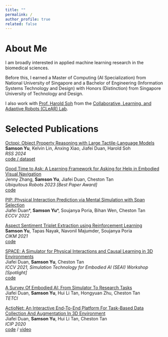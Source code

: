 ```yaml
---
title: ""
permalink: /
author_profile: true
related: false
---
```


# About Me
I am broadly interested in applied machine learning research in the biomedical sciences.

Before this, I earned a Master of Computing (AI Specialization) from National University of Singapore and a Bachelor of Engineering (Information Systems Technology and Design) with Honors (Distinction) from Singapore University of Technology and Design.

I also work with [Prof. Harold Soh](https://haroldsoh.com/) from the [Collaborative, Learning, and Adaptive Robots (CLeAR) Lab](https://clear-nus.github.io/).


# Selected Publications
[Octopi: Object Property Reasoning with Large Tactile-Language Models](https://arxiv.org/abs/2405.02794)<br />
**Samson Yu**, Kelvin Lin, Anxing Xiao, Jiafei Duan, Harold Soh<br />
*RSS 2024*<br />
[code / dataset](https://github.com/clear-nus/octopi)<br />

[Good Time to Ask: A Learning Framework for Asking for Help in Embodied Visual Navigation](https://arxiv.org/abs/2206.10606)<br />
Jenny Zhang, **Samson Yu**, Jiafei Duan, Cheston Tan<br />
*Ubiquitous Robots 2023 [Best Paper Award]*<br />
[code](https://github.com/jennyzzt/good_time_to_ask)

[PIP: Physical Interaction Prediction via Mental Simulation with Span Selection](https://arxiv.org/abs/2109.04683)<br />
Jiafei Duan\*, **Samson Yu**\*, Soujanya Poria, Bihan Wen, Cheston Tan<br />
*ECCV 2022*<br />

[Aspect Sentiment Triplet Extraction using Reinforcement Learning](https://arxiv.org/abs/2108.06107)<br />
**Samson Yu**, Tapas Nayak, Navonil Majumder, Soujanya Poria<br />
*CIKM 2021*<br />
[code](https://github.com/declare-lab/ASTE-RL)

[SPACE: A Simulator for Physical Interactions and Causal Learning in 3D Environments](https://arxiv.org/abs/2108.06180)<br />
Jiafei Duan, **Samson Yu**, Cheston Tan<br />
*ICCV 2021, Simulation Technology for Embodied AI (SEAI) Workshop [Spotlight]*<br />
[code](https://github.com/jiafei1224/SPACE)

[A Survey Of Embodied AI: From Simulator To Research Tasks](https://arxiv.org/abs/2103.04918)<br />
Jiafei Duan, **Samson Yu**, Hui Li Tan, Hongyuan Zhu, Cheston Tan<br />
*TETCI*<br />

[ActioNet: An Interactive End-To-End Platform For Task-Based Data Collection And Augmentation In 3D Environment](https://arxiv.org/abs/2010.01357)<br />
Jiafei Duan, **Samson Yu**, Hui Li Tan, Cheston Tan<br />
*ICIP 2020*<br />
[code](https://github.com/SamsonYuBaiJian/actionet) / [video](https://www.youtube.com/watch?v=nZAegJgGe8E)